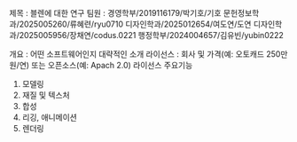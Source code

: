 제목 : 블렌에 대한 연구
팀원 :
경영학부/2019116179/박기호/기호
문헌정보학과/2025005260/류혜련/ryu0710
디자인학과/2025012654/여도연/도연
디자인학과/2025005956/장채연/codus.0221
행정학부/2024004657/김유빈/yubin0222

개요 : 어떤 소프트웨어인지 대략적인 소개
라이선스 : 회사 및 가격(예: 오토캐드 250만원/연) 또는 오픈소스(예: Apach 2.0) 라이선스 
주요기능
1. 모델링
2. 재질 및 텍스처
3. 합성
4. 리깅, 애니메이션
5. 렌더링
